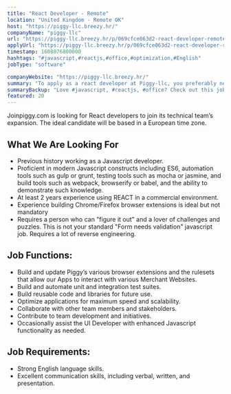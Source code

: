 ```yaml
---
title: "React Developer - Remote"
location: "United Kingdom - Remote OK"
host: "https://piggy-llc.breezy.hr/"
companyName: "piggy-llc"
url: "https://piggy-llc.breezy.hr/p/069cfce063d2-react-developer-remote"
applyUrl: "https://piggy-llc.breezy.hr/p/069cfce063d2-react-developer-remote/apply"
timestamp: 1608076800000
hashtags: "#javascript,#reactjs,#office,#optimization,#English"
jobType: "software"

companyWebsite: "https://piggy-llc.breezy.hr/"
summary: "To apply as a react developer at Piggy-llc, you preferably need to have 2 years experience using REACT in a commercial environment."
summaryBackup: "Love #javascript, #reactjs, #office? Check out this job post!"
featured: 20
---
```


Joinpiggy.com is looking for React developers to join its technical team’s expansion. The ideal candidate will be based in a European time zone.

## What We Are Looking For

*   Previous history working as a Javascript developer.
*   Proficient in modern Javascript constructs including ES6, automation tools such as gulp or grunt, testing tools such as mocha or jasmine, and build tools such as webpack, browserify or babel, and the ability to demonstrate such knowledge.
*   At least 2 years experience using REACT in a commercial environment.
*   Experience building Chrome/Firefox browser extensions is ideal but not mandatory
*   Requires a person who can "figure it out" and a lover of challenges and puzzles. This is not your standard "Form needs validation" javascript job. Requires a lot of reverse engineering.

## Job Functions:

*   Build and update Piggy’s various browser extensions and the rulesets that allow our Apps to interact with various Merchant Websites.
*   Build and automate unit and integration test suites.
*   Build reusable code and libraries for future use.
*   Optimize applications for maximum speed and scalability.
*   Collaborate with other team members and stakeholders.
*   Contribute to team development and initiatives.
*   Occasionally assist the UI Developer with enhanced Javascript functionality as needed.

## Job Requirements:

*   Strong English language skills.
*   Excellent communication skills, including verbal, written, and presentation.
